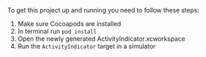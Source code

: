 To get this project up and running you need to follow these steps:

1) Make sure Cocoapods are installed
2) In terminal run `pod install`
3) Open the newly generated ActivityIndicator.xcworkspace
4) Run the `ActivityIndicator` target in a simulator 
